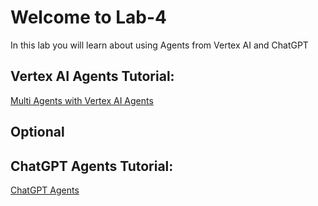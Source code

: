 # Welcome to Lab-4

In this lab you will learn about using Agents from Vertex AI and ChatGPT


## Vertex AI Agents Tutorial:

[Multi Agents with Vertex AI Agents](VertexAI_agents.md)

## Optional 

## ChatGPT Agents Tutorial:

[ChatGPT Agents](ChatGPT_Agents.md)
